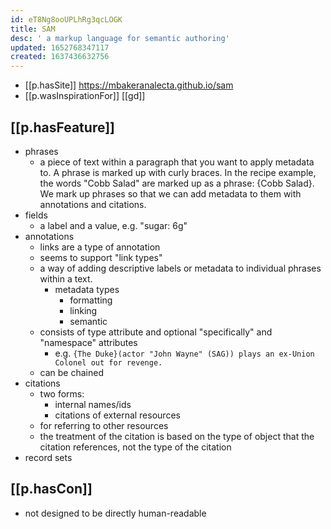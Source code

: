```yaml
---
id: eT8Ng8ooUPLhRg3qcLOGK
title: SAM
desc: ' a markup language for semantic authoring'
updated: 1652768347117
created: 1637436632756
---
```




- [[p.hasSite]] https://mbakeranalecta.github.io/sam
- [[p.wasInspirationFor]] [[gd]]


## [[p.hasFeature]]

- phrases
  -  a piece of text within a paragraph that you want to apply metadata to. A phrase is marked up with curly braces. In the recipe example, the words "Cobb Salad" are marked up as a phrase: {Cobb Salad}. We mark up phrases so that we can add metadata to them with annotations and citations.
- fields
  - a label and a value, e.g. "sugar: 6g"
- annotations
  - links are a type of annotation
  - seems to support "link types"
  - a way of adding descriptive labels or metadata to individual phrases within a text. 
    - metadata types
      - formatting
      - linking
      - semantic 
  - consists of type attribute and optional "specifically" and "namespace" attributes
    - e.g. `{The Duke}(actor "John Wayne" (SAG)) plays an ex-Union Colonel out for revenge.`  
  - can be chained
- citations
  - two forms:
    - internal names/ids
    - citations of external resources
  - for referring to other resources
  - the treatment of the citation is based on the type of object that the citation references, not the type of the citation 
- record sets 

## [[p.hasCon]]

- not designed to be directly human-readable
